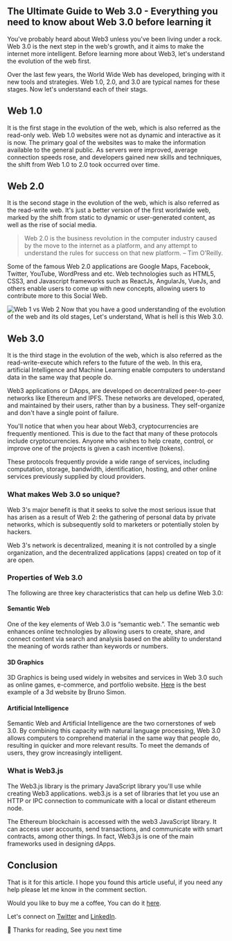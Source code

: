 ## The Ultimate Guide to Web 3.0 - Everything you need to know about Web 3.0 before learning it

You've probably heard about Web3 unless you've been living under a rock. Web 3.0 is the next step in the web's growth, and it aims to make the internet more intelligent. Before learning more about Web3, let's understand the evolution of the web first.  

Over the last few years, the World Wide Web has developed, bringing with it new tools and strategies. Web 1.0, 2.0, and 3.0 are typical names for these stages. Now let's understand each of their stags. 

## Web 1.0 
It is the first stage in the evolution of the web, which is also referred as the read-only web. Web 1.0 websites were not as dynamic and interactive as it is now. The primary goal of the websites was to make the information available to the general public. As servers were improved, average connection speeds rose, and developers gained new skills and techniques, the shift from Web 1.0 to 2.0 took occurred over time.

## Web 2.0
It is the second stage in the evolution of the web, which is also referred as the read-write web. It's just a better version of the first worldwide web, marked by the shift from static to dynamic or user-generated content, as well as the rise of social media.
>  Web 2.0 is the business revolution in the computer industry caused by the move to the internet as a platform, and any attempt to understand the rules for success on that new platform. – Tim O’Reilly.

Some of the famous Web 2.0 applications are Google Maps, Facebook, Twitter, YouTube, WordPress and etc. Web technologies such as HTML5, CSS3, and Javascript frameworks such as ReactJs, AngularJs, VueJs, and others enable users to come up with new concepts, allowing users to contribute more to this Social Web.

![Web 1 vs Web 2](https://cdn.hashnode.com/res/hashnode/image/upload/v1632656487492/qgE_ikRLKu.png)
Now that you have a good understanding of the evolution of the web and its old stages, Let's understand, What is hell is this Web 3.0. 

## Web 3.0
It is the third stage in the evolution of the web, which is also referred as the read-write-execute which refers to the future of the web.  In this era, artificial Intelligence and Machine Learning enable computers to understand data in the same way that people do.

Web3 applications or DApps, are developed on decentralized peer-to-peer networks like Ethereum and IPFS. These networks are developed, operated, and maintained by their users, rather than by a business. They self-organize and don't have a single point of failure.

You'll notice that when you hear about Web3, cryptocurrencies are frequently mentioned. This is due to the fact that many of these protocols include cryptocurrencies. Anyone who wishes to help create, control, or improve one of the projects is given a cash incentive (tokens). 

These protocols frequently provide a wide range of services, including computation, storage, bandwidth, identification, hosting, and other online services previously supplied by cloud providers.


### What makes Web 3.0 so unique?

Web 3's major benefit is that it seeks to solve the most serious issue that has arisen as a result of Web 2: the gathering of personal data by private networks, which is subsequently sold to marketers or potentially stolen by hackers.

Web 3's network is decentralized, meaning it is not controlled by a single organization, and the decentralized applications (apps) created on top of it are open.

### Properties of Web 3.0

The following are three key characteristics that can help us define Web 3.0:

#### Semantic Web
One of the key elements of Web 3.0 is “semantic web.”. The semantic web enhances online technologies by allowing users to create, share, and connect content via search and analysis based on the ability to understand the meaning of words rather than keywords or numbers.

#### 3D Graphics

3D Graphics is being used widely in websites and services in Web 3.0 such as online games, e-commerce, and portfolio website.  [Here](https://bruno-simon.com/)  is the best example of a 3d website by Bruno Simon. 

#### Artificial Intelligence

Semantic Web and Artificial Intelligence are the two cornerstones of web 3.0. By combining this capacity with natural language processing, Web 3.0 allows computers to comprehend material in the same way that people do, resulting in quicker and more relevant results. To meet the demands of users, they grow increasingly intelligent.

### What is Web3.js

The Web3.js library is the primary JavaScript library you'll use while creating Web3 applications. web3.js is a set of libraries that let you use an HTTP or IPC connection to communicate with a local or distant ethereum node.

The Ethereum blockchain is accessed with the web3 JavaScript library. It can access user accounts, send transactions, and communicate with smart contracts, among other things. In fact, Web3.js is one of the main frameworks used in designing dApps. 

## Conclusion

That is it for this article. I hope you found this article useful, if you need any help please let me know in the comment section. 

Would you like to buy me a coffee, You can do it [here](https://www.buymeacoffee.com/suhailkakar).

Let's connect on  [Twitter](https://twitter.com/suhailkakar)  and  [LinkedIn](https://www.linkedin.com/in/suhailkakar/). 

👋 Thanks for reading, See you next time

